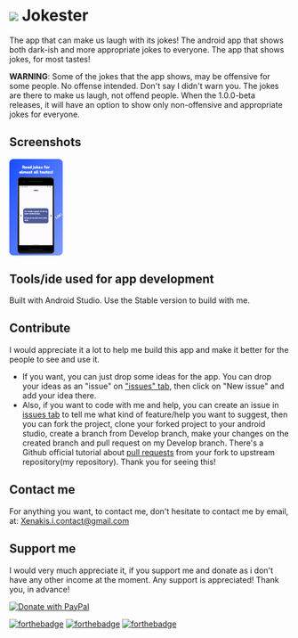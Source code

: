 # <img src="https://user-images.githubusercontent.com/37518738/205691731-a3781c13-075f-49a3-a768-010e52aeed76.png" width="9%"/> Jokester

The app that can make us laugh with its jokes! The android app that shows both dark-ish and more appropriate jokes to everyone. The app that shows jokes, for most tastes!

**WARNING**: Some of the jokes that the app shows, may be offensive for some people. No offense intended. Don't say I didn't warn you. The jokes are there to make us laugh, not offend people. When the 1.0.0-beta releases, it will have an option to show only non-offensive and appropriate jokes for everyone.

## Screenshots
<div style="display:flex;">
<img src="screenshots/1.png" width="19%" />
</div>

## Tools/ide used for app development
Built with Android Studio. Use the Stable version to build with me.

## Contribute
I would appreciate it a lot to help me build this app and make it better for the people to see and use it.
- If you want, you can just drop some ideas for the app. You can drop your ideas as an "issue" on ["issues" tab](https://github.com/ioannis-xenakis/Jokester/issues), then click on "New issue" and add your idea there.
- Also, if you want to code with me and help, you can create an issue in [issues tab](https://github.com/ioannis-xenakis/Jokester/issues) to tell me what kind of feature/help you want to suggest, then you can fork the project, clone your forked project to your android studio, create a branch from Develop branch, make your changes on the created branch and pull request on my Develop branch. There's a Github official tutorial about [pull requests](https://docs.github.com/en/pull-requests/collaborating-with-pull-requests/proposing-changes-to-your-work-with-pull-requests/creating-a-pull-request-from-a-fork) from your fork to upstream repository(my repository).
Thank you for seeing this!

## Contact me
For anything you want, to contact me, don't hesitate to contact me by email, at: Xenakis.i.contact@gmail.com

## Support me
I would very much appreciate it, if you support me and donate as i don't have any other income at the moment. Any support is appreciated! Thank you, in advance!

<a href="https://www.paypal.com/donate/?hosted_button_id=BHJFLTS2DBGKS">
  <img src="https://raw.githubusercontent.com/stefan-niedermann/paypal-donate-button/master/paypal-donate-button.png" alt="Donate with PayPal" width="20%" />
</a>

[![forthebadge](https://forthebadge.com/images/badges/built-for-android.svg)](https://forthebadge.com) [![forthebadge](https://forthebadge.com/images/badges/built-with-love.svg)](https://forthebadge.com) [![forthebadge](https://forthebadge.com/images/badges/for-you.svg)](https://forthebadge.com)
